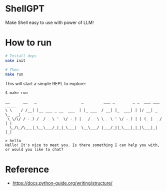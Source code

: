 # ShellGPT

Make Shell easy to use with power of LLM!

# How to run
```bash
# Install deps
make init

# Then
make run

```

This will start a simple REPL to explore:
```
$ make run

__      __   _                    _         ___ _        _ _  ___ ___ _____
\ \    / /__| |__ ___ _ __  ___  | |_ ___  / __| |_  ___| | |/ __| _ \_   _|
 \ \/\/ / -_) / _/ _ \ '  \/ -_) |  _/ _ \ \__ \ ' \/ -_) | | (_ |  _/ | |
  \_/\_/\___|_\__\___/_|_|_\___|  \__\___/ |___/_||_\___|_|_|\___|_|   |_|

> hello
Hello! It's nice to meet you. Is there something I can help you with, or would you like to chat?
```

# Reference
- https://docs.python-guide.org/writing/structure/
